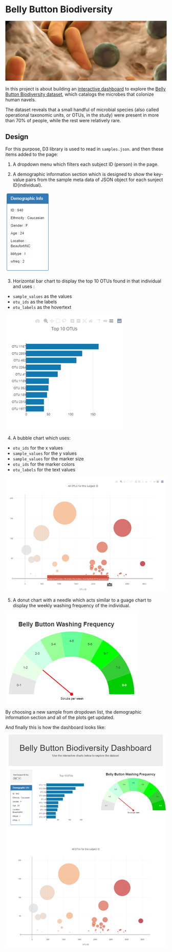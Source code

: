 # Belly Button Biodiversity

![Bacteria by filterforge.com](Images/microbes.PNG)

In this project is about building an [interactive dashboard](https://helenamin.github.io/Belly-Button-Biodiversity/) to explore the [Belly Button Biodiversity dataset](http://robdunnlab.com/projects/belly-button-biodiversity/), which catalogs the microbes that colonize human navels.

The dataset reveals that a small handful of microbial species (also called operational taxonomic units, or OTUs, in the study) were present in more than 70% of people, while the rest were relatively rare.

## Design 

For this purpose, D3 library is used to read in `samples.json`. and then these items added to the page:

1. A dropdown menu which filters each subject ID (person) in the page. 

2. A demographic information section which is designed to show the key-value pairs from the sample meta data of JSON object for each sunject ID(individual).

  ![demographic information section photo](Images/demoInfo.PNG)

3. Horizontal bar chart to display the top 10 OTUs found in that individual and uses :
  * `sample_values` as the values
  * `otu_ids` as the labels
  * `otu_labels` as the hovertext

  ![bar Chart](Images/barChart.PNG)

4. A bubble chart which uses:
  * `otu_ids` for the x values
  * `sample_values` for the y values
  * `sample_values` for the marker size
  * `otu_ids` for the marker colors
  * `otu_labels` for the text values

  ![Bubble Chart](Images/bubbleChart.PNG)

5. A donut chart with a needle which acts similar to a guage chart to display the weekly washing frequency of the individual.

  ![Weekly Washing Frequency Gauge](Images/guageChart.PNG)

By choosing a new sample from dropdown list, the demographic information section and all of the plots get updated.

And finally this is how the dashboard looks like:

![Dashboard](Images/dashboard.PNG)

